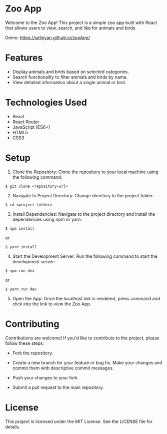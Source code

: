 # Zoo App

Welcome to the Zoo App! This project is a simple zoo app built with React that allows users to view, search, and like for animals and birds.

Demo: https://selinyan.github.io/zooApp/

# Features

- Display animals and birds based on selected categories.
- Search functionality to filter animals and birds by name.
- View detailed information about a single animal or bird.

# Technologies Used

- React
- React Router
- JavaScript (ES6+)
- HTML5
- CSS3

# Setup

1. Clone the Repository: Clone the repository to your local machine using the following command:

`$ git clone <repository-url>`

2. Navigate to Project Directory: Change directory to the project folder:

`$ cd <project-folder>`

3. Install Dependencies: Navigate to the project directory and install the dependencies using npm or yarn:

`$ npm install`

or

`$ yarn install`

4. Start the Development Server: Run the following command to start the development server:

`$ npm run dev`

or

`$ yarn run dev`

5. Open the App: Once the localhost link is rendered, press command and click into the link to view the Zoo App.

# Contributing

Contributions are welcome! If you'd like to contribute to the project, please follow these steps:

- Fork the repository.

- Create a new branch for your feature or bug fix.
  Make your changes and commit them with descriptive commit messages.

- Push your changes to your fork.

- Submit a pull request to the main repository.

# License

This project is licensed under the MIT License. See the LICENSE file for details.
